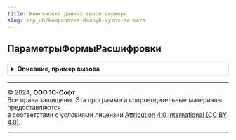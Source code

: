 ```yaml
---
title: Компоновка данных вызов сервера
slug: erp_uh/komponovka-dannyh-vyzov-servera
---
```



## ПараметрыФормыРасшифровки
<details style="margin: 1em 0; padding: 0.5em; border: 1px solid #ccc; border-radius: 6px;">

<summary style="font-weight: bold; cursor: pointer;">Описание, пример вызова</summary>

```bsl

// Возвращает структуру параметров и отборов расшифровки
// Параметры:
//   Расшифровка - ИдентификаторРасшифровкиКомпоновкиДанных - значение, полученное из отчета при расшифровке.
//   АдресДанныхРасшифровки - Строка - адрес, указывающий на значение во временном хранилище.
//   СписокПараметров - Массив - содержит имена параметров и полей, используемых при расшифровке
//   ПоляРасшифровки - Строка - содержит имена полей, используемых при расшифровке.
//
// Возвращаемое значение:
//   Структура - в качестве ключа возвращается имя параметра или отбора для отчета-приемника,
//   			а в качестве значения - значение параметра или отбора.
//
Функция ПараметрыФормыРасшифровки(Расшифровка, АдресДанныхРасшифровки, СписокПараметров, ПоляРасшифровки) Экспорт
```

Пример вызова
```bsl
Результат = КомпоновкаДанныхВызовСервера.ПараметрыФормыРасшифровки(Расшифровка, АдресДанныхРасшифровки, СписокПараметров, ПоляРасшифровки) 
```
</details>

---

© 2024, **ООО 1С-Софт**  
Все права защищены. Эта программа и сопроводительные материалы предоставляются  
в соответствии с условиями лицензии [Attribution 4.0 International (CC BY 4.0)](https://creativecommons.org/licenses/by/4.0/legalcode).

---
